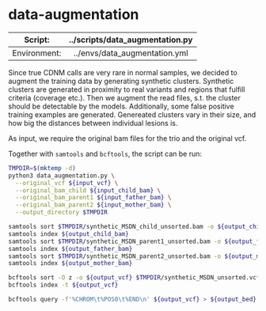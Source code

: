 # data-augmentation

|Script:|../scripts/data_augmentation.py|
|:--:|:--:|
|Environment:|../envs/data_augmentation.yml|

Since true CDNM calls are very rare in normal samples, we decided to augment the training data by generating synthetic clusters. Synthetic clusters are generated in proximity to real variants and regions that fulfill criteria (coverage etc.). Then we augment the read files, s.t. the cluster should be detectable by the models. Additionally, some false positive training examples are generated. Genereated clusters vary in their size, and how big the distances between individual lesions is.

As input, we require the original bam files for the trio and the original vcf.

Together with `samtools` and `bcftools`, the script can be run:

```bash
TMPDIR=$(mktemp -d)
python3 data_augmentation.py \
  --original_vcf ${input_vcf} \
  --original_bam_child ${input_child_bam} \
  --original_bam_parent1 ${input_father_bam} \
  --original_bam_parent2 ${input_mother_bam} \
  --output_directory $TMPDIR

samtools sort $TMPDIR/synthetic_MSDN_child_unsorted.bam -o ${output_child_bam}
samtools index ${output_child_bam}
samtools sort $TMPDIR/synthetic_MSDN_parent1_unsorted.bam -o ${output_father_bam}
samtools index ${output_father_bam}
samtools sort $TMPDIR/synthetic_MSDN_parent2_unsorted.bam -o ${output_mother_bam}
samtools index ${output_mother_bam}

bcftools sort -O z -o ${output_vcf} $TMPDIR/synthetic_MSDN_unsorted.vcf
bcftools index -t ${output_vcf}

bcftools query -f'%CHROM\t%POS0\t%END\n' ${output_vcf} > ${output_bed}
```